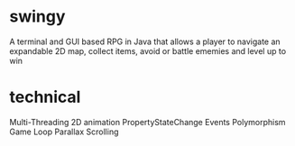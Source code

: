 # swingy
A terminal and GUI based RPG in Java that allows a player to navigate an expandable 2D map, collect items, avoid or battle ememies and level up to win

# technical
Multi-Threading
2D animation
PropertyStateChange Events
Polymorphism
Game Loop
Parallax Scrolling
